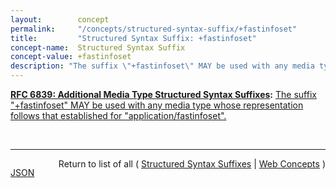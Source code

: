 ```yaml
---
layout:        concept
permalink:     "/concepts/structured-syntax-suffix/+fastinfoset"
title:         "Structured Syntax Suffix: +fastinfoset"
concept-name:  Structured Syntax Suffix
concept-value: +fastinfoset
description: "The suffix \"+fastinfoset\" MAY be used with any media type whose representation follows that established for \"application/fastinfoset\"."
---
```


**[RFC 6839: Additional Media Type Structured Syntax Suffixes](/specs/IETF/RFC/6839 "A content media type name sometimes includes partitioned meta-information distinguished by a structured syntax to permit noting an attribute of the media as a suffix to the name. This document defines several structured syntax suffixes for use with media type registrations. In particular, it defines and registers the &#34;+json&#34;, &#34;+ber&#34;, &#34;+der&#34;, &#34;+fastinfoset&#34;, &#34;+wbxml&#34; and &#34;+zip&#34; structured syntax suffixes, and provides a media type structured syntax suffix registration form for the &#34;+xml&#34; structured syntax suffix."):** [The suffix "+fastinfoset" MAY be used with any media type whose representation follows that established for "application/fastinfoset".](http://tools.ietf.org/html/rfc6839#section-3.4 "Read documentation for Structured Syntax Suffix &#34;+fastinfoset&#34;")

<br/>
<hr/>

<p style="float : left"><a href="./+fastinfoset.json" title="JSON representing this particular Web Concept value">JSON</a></p>
<p style="text-align: right">Return to list of all ( <a href="../structured-syntax-suffixes">Structured Syntax Suffixes</a> | <a href="../">Web Concepts</a> )</p>
